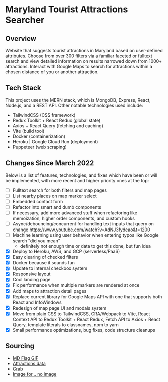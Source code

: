 # Maryland Tourist Attractions Searcher

## Overview

Website that suggests tourist attractions in Maryland based on user-defined attributes. Choose from over 300 filters via a familiar faceted or fulltext search and view detailed information on results narrowed down from 1000+ attractions. Interact with Google Maps to search for attractions within a chosen distance of you or another attraction.

## Tech Stack

This project uses the MERN stack, which is MongoDB, Express, React, Node.js, and a REST API. Other notable technologies used include:

- TailwindCSS (CSS framework)
- Redux Toolkit + React Redux (global state)
- Axios + React Query (fetching and caching)
- Vite (build tool)
- Docker (containerization)
- Heroku | Google Cloud Run (deployment)
- Puppeteer (web scraping)

## Changes Since March 2022

Below is a list of features, technologies, and fixes which have been or will be implemented, with more recent and higher priority ones at the top:

- [ ] Fulltext search for both filters and map pages
- [ ] List nearby places on map marker select
- [ ] Embedded contact form
- [ ] Refactor into smart and dumb components
- [ ] If necessary, add more advanced stuff when refactoring like memoization, higher order components, and custom hooks
- [ ] Async/debouncing/concurrent for handling text inputs that query on change <https://www.youtube.com/watch?v=AdNJ3fydeao&t=1200>
- [ ] Machine learning using user behavior when entering typos like Google search "did you mean"
  - definitely not enough time or data to get this done, but fun idea
- [x] Deploy to Heroku, AWS, and GCP (serverless/PaaS)
- [x] Easy clearing of checked filters
- [x] Docker because it sounds fun
- [x] Update to internal checkbox system
- [x] Responsive layout
- [x] Cool landing page
- [x] Fix performance when multiple markers are rendered at once
- [x] Add maps to attraction detail pages
- [x] Replace current library for Google Maps API with one that supports both React and InfoWindows
- [x] Redesign of map page UI and modals system
- [x] Move from plain CSS to TailwindCSS, CRA/Webpack to Vite, React Context API to Redux Toolkit + React Redux, Fetch API to Axios + React Query, template literals to classnames, npm to yarn
- [x] Small performance optimizations, bug fixes, code structure cleanups

## Sourcing

- [MD Flag GIF](https://giphy.com/gifs/flag-state-baltimore-l0MrFpI94esUsTbIA)
- [Attractions data](https://www.visitmaryland.org/things-to-do/attractions)
- [Crab](https://www.google.com/url?sa=i&url=https%3A%2F%2Fwww.seekpng.com%2Fipng%2Fu2q8w7q8o0y3a9w7_seafood-graphic-royalty-free-sad-huge-sad-crab%2F&psig=AOvVaw2jx0wHz9fOfhmNjyJzsKxc&ust=1651669215591000&source=images&cd=vfe&ved=0CAwQjRxqFwoTCJjBjbmxw_cCFQAAAAAdAAAAABAD)
- [Image for... no image](https://depositphotos.com/vector-images/no-image-available.html)
